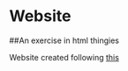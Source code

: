 Website
=======

##An exercise in html thingies

Website created following [this](https://www.learnenough.com/html-tutorial)

